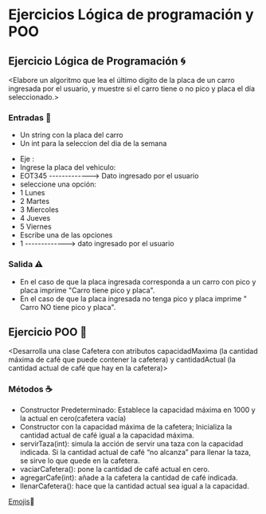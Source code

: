 # Ejercicios Lógica de programación y POO

## Ejercicio Lógica de Programación :cyclone:

<Elabore un algoritmo que lea el último digito de la placa de un carro ingresada por el usuario, y muestre si el carro tiene o no pico y placa el día seleccionado.> 

### Entradas :car:
+ Un string con la placa del carro 
+ Un int para la seleccion del dia de la semana 
- Eje : 
- Ingrese la placa del vehiculo:
- EOT345  -------------> Dato ingresado por el usuario
- seleccione una opción:
- 1 Lunes 
- 2 Martes
- 3 Miercoles
- 4 Jueves
- 5 Viernes 
- Escribe una de las opciones
- 1   -------------> dato ingresado por el usuario

### Salida :warning:
+ En el caso de que la placa ingresada corresponda a un carro con pico y placa imprime "Carro tiene pico y placa".
+ En el caso de que la placa ingresada no tenga pico y placa imprime " Carro NO tiene pico y placa".


## Ejercicio POO :cookie:

<Desarrolla una clase Cafetera con atributos capacidadMaxima (la cantidad máxima
de café que puede contener la cafetera) y cantidadActual (la cantidad actual de café
que hay en la cafetera)> 

### Métodos :coffee:
+ Constructor Predeterminado: Establece la capacidad máxima en 1000 y la actual en cero(cafetera vacía)
+ Constructor con la capacidad máxima de la cafetera; Inicializa la cantidad actual de café igual a la capacidad máxima.
+ servirTaza(int): simula la acción de servir una taza con la capacidad indicada.
Si la cantidad actual de café “no alcanza” para llenar la taza, se sirve lo que quede en la cafetera.
+ vaciarCafetera(): pone la cantidad de café actual en cero. 
+ agregarCafe(int): añade a la cafetera la cantidad de café indicada.
+ llenarCafetera(): hace que la cantidad actual sea igual a la capacidad. 


[Emojis](https://gist.github.com/rxaviers/7360908):statue_of_liberty:

